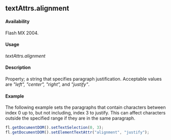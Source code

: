 ## textAttrs.alignment

#### Availability

Flash MX 2004.

#### Usage

*textAttrs.alignment*

#### Description

Property; a string that specifies paragraph justification. Acceptable values are *"left", "center", "right",* and
*"justify"*.

#### Example

The following example sets the paragraphs that contain characters between index 0 up to, but not including, index 3 to justify. This can affect characters outside the specified range if they are in the same paragraph.

```javascript
fl.getDocumentDOM().setTextSelection(0, 3); 
fl.getDocumentDOM().setElementTextAttr("alignment", "justify");

```